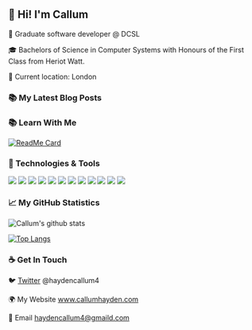## 👋 Hi! I'm Callum

💼 Graduate software developer @ DCSL

🎓 Bachelors of Science in Computer Systems with Honours of the First Class from Heriot Watt.

📍 Current location: London

### 📚 My Latest Blog Posts

<!-- BLOG-POST-LIST:START -->

<!-- BLOG-POST-LIST:END -->

### 📚 Learn With Me

[![ReadMe Card](https://github-readme-stats.vercel.app/api/pin/?username=cmhayden&repo=learning)](https://github.com/cmhayden/learning)

### 🔧 Technologies & Tools

![](https://img.shields.io/badge/OS-Windows-informational?style=flat&logo=Windows&logoColor=white&color=2bbc8a) 
![](https://img.shields.io/badge/Editor-VS_Code-informational?style=flat&logo=Visual-Studio-Code&logoColor=white&color=2bbc8a) 
![](https://img.shields.io/badge/Code-C_Sharp-informational?style=flat&logo=C-Sharp&logoColor=white&color=2bbc8a)
![](https://img.shields.io/badge/Code-Vue.js-informational?style=flat&logo=Vue.js&logoColor=white&color=2bbc8a) 
![](https://img.shields.io/badge/Code-Laravel-informational?style=flat&logo=Laravel&logoColor=white&color=2bbc8a) 
![](https://img.shields.io/badge/Code-TypeScript-informational?style=flat&logo=TypeScript&logoColor=white&color=2bbc8a) 
![](https://img.shields.io/badge/Code-PHP-informational?style=flat&logo=PHP&logoColor=white&color=2bbc8a) 
![](https://img.shields.io/badge/Code-JavaScript-informational?style=flat&logo=JavaScript&logoColor=white&color=2bbc8a) 
![](https://img.shields.io/badge/Tool-MySQL-informational?style=flat&logo=MySQL&logoColor=white&color=2bbc8a) 
![](https://img.shields.io/badge/Tool-Docker-informational?style=flat&logo=Docker&logoColor=white&color=2bbc8a) 
![](https://img.shields.io/badge/Tool-AWS-informational?style=flat&logo=Amazon-AWS&logoColor=white&color=2bbc8a) 
![](https://img.shields.io/badge/Tool-Adobe_XD-informational?style=flat&logo=Adobe-XD&logoColor=white&color=2bbc8a)

### 📈 My GitHub Statistics

![Callum's github stats](https://github-readme-stats.vercel.app/api?username=cmhayden&show_icons=true&hide_border=true&count_private=true)

[![Top Langs](https://github-readme-stats.vercel.app/api/top-langs/?username=cmhayden&hide_border=true)](https://github.com/cmhayden)


### ☕ Get In Touch

🐦 [Twitter](https://twitter.com/haydencallum4) @haydencallum4

🌍 My Website www.callumhayden.com

📧 Email haydencallum4@gmaild.com